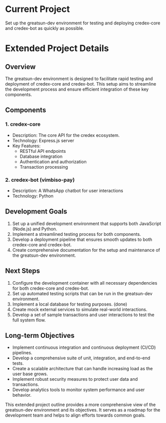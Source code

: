 # Current Project

Set up the greatsun-dev environment for testing and deploying credex-core and credex-bot as quickly as possible.

# Extended Project Details

## Overview
The greatsun-dev environment is designed to facilitate rapid testing and deployment of credex-core and credex-bot. This setup aims to streamline the development process and ensure efficient integration of these key components.

## Components

### 1. credex-core
- Description: The core API for the credex ecosystem.
- Technology: Express.js server
- Key Features:
  - RESTful API endpoints
  - Database integration
  - Authentication and authorization
  - Transaction processing

### 2. credex-bot (vimbiso-pay)
- Description: A WhatsApp chatbot for user interactions
- Technology: Python

## Development Goals
1. Set up a unified development environment that supports both JavaScript (Node.js) and Python.
2. Implement a streamlined testing process for both components.
3. Develop a deployment pipeline that ensures smooth updates to both credex-core and credex-bot.
4. Create comprehensive documentation for the setup and maintenance of the greatsun-dev environment.

## Next Steps
1. Configure the development container with all necessary dependencies for both credex-core and credex-bot.
2. Set up automated testing scripts that can be run in the greatsun-dev environment.
3. Implement a local database for testing purposes. (done)
4. Create mock external services to simulate real-world interactions.
5. Develop a set of sample transactions and user interactions to test the full system flow.

## Long-term Objectives
- Implement continuous integration and continuous deployment (CI/CD) pipelines.
- Develop a comprehensive suite of unit, integration, and end-to-end tests.
- Create a scalable architecture that can handle increasing load as the user base grows.
- Implement robust security measures to protect user data and transactions.
- Develop analytics tools to monitor system performance and user behavior.

This extended project outline provides a more comprehensive view of the greatsun-dev environment and its objectives. It serves as a roadmap for the development team and helps to align efforts towards common goals.
